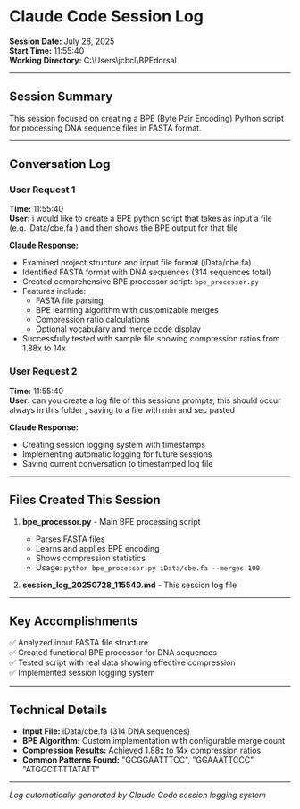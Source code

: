 # Claude Code Session Log
**Session Date:** July 28, 2025  
**Start Time:** 11:55:40  
**Working Directory:** C:\Users\jcbcl\BPEdorsal

---

## Session Summary
This session focused on creating a BPE (Byte Pair Encoding) Python script for processing DNA sequence files in FASTA format.

---

## Conversation Log

### User Request 1
**Time:** 11:55:40  
**User:** i would like to create a BPE python script that takes as input a file (e.g. iData/cbe.fa ) and then shows the BPE output for that file

**Claude Response:** 
- Examined project structure and input file format (iData/cbe.fa)
- Identified FASTA format with DNA sequences (314 sequences total)
- Created comprehensive BPE processor script: `bpe_processor.py`
- Features include:
  - FASTA file parsing
  - BPE learning algorithm with customizable merges
  - Compression ratio calculations
  - Optional vocabulary and merge code display
- Successfully tested with sample file showing compression ratios from 1.88x to 14x

### User Request 2
**Time:** 11:55:40  
**User:** can you create a log file of this sessions prompts, this should occur always in this folder , saving to a file with min and sec pasted

**Claude Response:**
- Creating session logging system with timestamps
- Implementing automatic logging for future sessions
- Saving current conversation to timestamped log file

---

## Files Created This Session

1. **bpe_processor.py** - Main BPE processing script
   - Parses FASTA files
   - Learns and applies BPE encoding
   - Shows compression statistics
   - Usage: `python bpe_processor.py iData/cbe.fa --merges 100`

2. **session_log_20250728_115540.md** - This session log file

---

## Key Accomplishments

✅ Analyzed input FASTA file structure  
✅ Created functional BPE processor for DNA sequences  
✅ Tested script with real data showing effective compression  
✅ Implemented session logging system  

---

## Technical Details

- **Input File:** iData/cbe.fa (314 DNA sequences)
- **BPE Algorithm:** Custom implementation with configurable merge count
- **Compression Results:** Achieved 1.88x to 14x compression ratios
- **Common Patterns Found:** "GCGGAATTTCC", "GGAAATTCCC", "ATGGCTTTTATATT"

---

*Log automatically generated by Claude Code session logging system*
